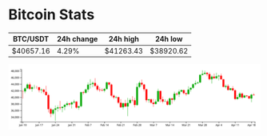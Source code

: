 # Bitcoin Stats

BTC/USDT|24h change|24h high|24h low|
|---|---|---|---|
|$40657.16|4.29%|$41263.43|$38920.62|

<img src="./chart.svg">
